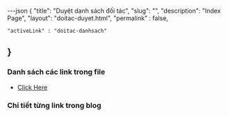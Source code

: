 ---json
{
    "title": "Duyệt danh sách đối tác",
    "slug": "",
    "description": "Index Page",
    "layout": "doitac-duyet.html",
    "permalink" : false,
    
    "activeLink" : "doitac-danhsach"
}
---

### Danh sách các link trong file
- [Click Here](./blog-list.html)

### Chi tiết từng link trong blog